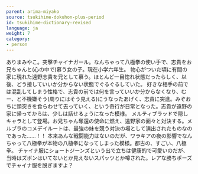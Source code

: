 ```yaml
---
parent: arima-miyako
source: tsukihime-dokuhon-plus-period
id: tsukihime-dictionary-revised
language: ja
weight: 7
category:
- person
---
```


ありまみやこ。突擊チャイナガール。なんちゃって八極拳の使い手で、志貴をお兄ちゃんと(心の中で)慕う女の子。現在小学六年生。
物心がついた頃に有間の家に現れた遠野志貴を兄として慕う。ほとんど一目惚れ状態だったらしく、以後、どう接していいか分からない状態でぐるぐるしていた。
好きな相手の前では混乱してしまう性格で、志貴の前では何を言っていいか分からなくなり、むー、と不機嫌そう(周りにはそう見える)にうなったあげく、志貴に突進。みぞおちに頭突きを食らわせて去っていく、という奇行が日常となった。志貴が遠野の家に帰ってからは、少しは話せるょうになった模様。
メルティブラッドで隠しキャラとして登場。お兄ちゃん奪還の使命に燃え、遠野家の面々と対決する。メルブラのコメデイルートは、最強の妹を競う対決の場として演出されたものなのであった……！！
本来あんな戦闘能力はないのだが、ワラキアの夜の影響でなんちゃって八極拳が本物の八植拳になってしまった模様。都古の、すごい、八極拳。
チャイナ服にショートジーンズという出で立ちは健康的で可愛いのだが、当時はズボンはいてないとか見えないスパッツとか噂された。レアな勝ちポーズでチャイナ服を脱ぎますよ？
